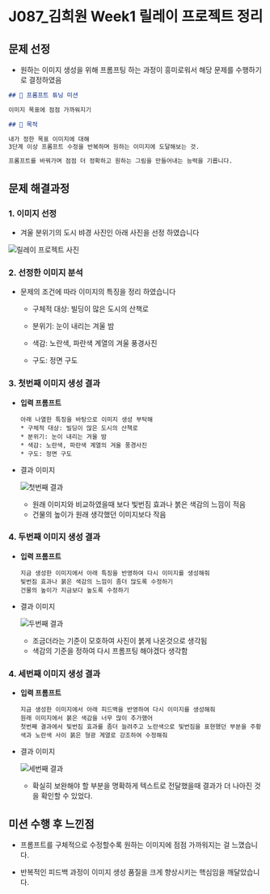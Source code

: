 # J087\_김희원 Week1 릴레이 프로젝트 정리

## 문제 선정

- 원하는 이미지 생성을 위해 프롬프팅 하는 과정이 흥미로워서 해당 문제를 수행하기로 결정하였음

```markdown
## 🧠 프롬프트 튜닝 미션

이미지 목표에 점점 가까워지기

## 🎯 목적

내가 정한 목표 이미지에 대해
3단계 이상 프롬프트 수정을 반복하며 원하는 이미지에 도달해보는 것.

프롬프트를 바꿔가며 점점 더 정확하고 원하는 그림을 만들어내는 능력을 기릅니다.
```

## 문제 해결과정

### 1. 이미지 선정

- 겨울 분위기의 도시 뱌경 사진인 아래 사진을 선정 하였습니다

![릴레이 프로젝트 사진](./J087_week1_assets/릴레이%20프로젝트%20사진.jpg)

### 2. 선정한 이미지 분석

- 문제의 조건에 따라 이미지의 특징을 정리 하였습니다

  - 구체적 대상: 빌딩이 많은 도시의 산책로

  - 분위기: 눈이 내리는 겨울 밤

  - 색감: 노란색, 파란색 계열의 겨울 풍경사진

  - 구도: 정면 구도

### 3. 첫번째 이미지 생성 결과

- **입력 프롬프트**
  ```
  아래 나열한 특징을 바탕으로 이미지 생성 부탁해
  * 구체적 대상: 빌딩이 많은 도시의 산책로
  * 분위기: 눈이 내리는 겨울 밤
  * 색감: 노란색, 파란색 계열의 겨울 풍경사진
  * 구도: 정면 구도
  ```
- 결과 이미지

  ![첫번째 결과](./J087_week1_assets/첫번째%20결과.png)

  - 원래 이미지와 비교하였을때 보다 빛번짐 효과나 붉은 색감의 느낌이 적음
  - 건물의 높이가 원래 생각했던 이미지보다 작음

### 4. 두번째 이미지 생성 결과

- **입력 프롬프트**
  ```
  지금 생성한 이미지에서 아래 특징을 반영하여 다시 이미지를 생성해줘
  빛번짐 효과나 붉은 색감의 느낌이 좀더 많도록 수정하기
  건물의 높이가 지금보다 높도록 수정하기
  ```
- 결과 이미지

    ![두번째 결과](./J087_week1_assets/두번째%20결과.png)

  - 조금더라는 기준이 모호하여 사진이 붉게 나온것으로 생각됨
  - 색감의 기준을 정하여 다시 프롬프팅 해야겠다 생각함

### 4. 세번째 이미지 생성 결과

- **입력 프롬프트**
  ```
  지금 생성한 이미지에서 아래 피드백을 반영하여 다시 이미지를 생성해줘
  원래 이미지에서 붉은 색감을 너무 많이 추가했어
  첫번째 결과에서 빛번짐 효과를 좀더 늘려주고 노란색으로 빛번짐을 표현했던 부분을 주황색과 노란색 사이 붉은 형광 계열로 강조하여 수정해줘
  ```
- 결과 이미지

    ![세번째 결과](./J087_week1_assets/세번째%20결과.png)

  - 확실히 보완해야 할 부분을 명확하게 텍스트로 전달했을때 결과가 더 나아진 것을 확인할 수 있었다.

## 미션 수행 후 느낀점

- 프롬프트를 구체적으로 수정할수록 원하는 이미지에 점점 가까워지는 걸 느꼈습니다.

- 반복적인 피드백 과정이 이미지 생성 품질을 크게 향상시키는 핵심임을 깨달았습니다.
